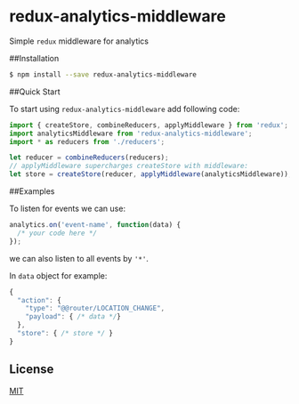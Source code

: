 # redux-analytics-middleware

Simple `redux` middleware for analytics

##Installation

```bash
$ npm install --save redux-analytics-middleware
```

##Quick Start

To start using `redux-analytics-middleware` add following code:

```javascript
import { createStore, combineReducers, applyMiddleware } from 'redux';
import analyticsMiddleware from 'redux-analytics-middleware';
import * as reducers from './reducers';

let reducer = combineReducers(reducers);
// applyMiddleware supercharges createStore with middleware:
let store = createStore(reducer, applyMiddleware(analyticsMiddleware));
```

##Examples

To listen for events we can use:

```javascript
analytics.on('event-name', function(data) {
  /* your code here */
});
```
we can also listen to all events by `'*'`.

In `data` object for example:

```javascript
{
  "action": {
    "type": "@@router/LOCATION_CHANGE",
    "payload": { /* data */}
  },
  "store": { /* store */ }
}
```

## License

[MIT](LICENSE)
